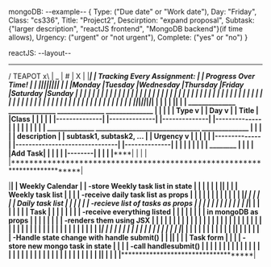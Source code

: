 mongoDB:
--example--
{
  Type: ("Due date" or "Work date"),
  Day: "Friday",
  Class: "cs336",
  Title: "Project2",
  Descirption: "expand proposal",
  Subtask: {"larger description", "reactJS frontend", "MongoDB backend"}(if time allows),
  Urgency: ("urgent" or "not urgent"),
  Complete: ("yes" or "no")
}

reactJS:
--layout--
  __________                                                 ____ ____ ____
 / TEAPOT  x\                                               | _  | #  | X  |
|**************************************************************************|
| Tracking Every Assignment:                                               |
| Progress Over Time!                                                      |
| |*********|*********|**********|*********|*********|*********|*********| |
| |Monday   |Tuesday  |Wednesday |Thursday |Friday   |Saturday |Sunday   | |
| |         |         |          |         |         |         |         | |
| |         |         |          |         |         |         |         | |
| |         |         |          |         |         |         |         | |
| |         |         |          |         |         |         |         | |
| |         |         |          |         |         |         |         | |
| |         |         |          |         |         |         |         | |
| |         |         |          |         |         |         |         | |
| |*********|*********|**********|*********|*********|*********|*********| |
|                                                                          |
| |**********************************************************************| |
|   ______________   ______________   ______________   ______________    | |
| | | Type       v | | Day        v | | Title        | |Class         |  | |
| | |--------------| |--------------| |--------------| |--------------|  | |
| |                                                                      | |
| |  ______________   _______________________________   ______________   | |
| | | description  | | subtask1, subtask2, ...       | | Urgency    v |  | |
| | |--------------| |-------------------------------| |--------------|  | |
| |                                                                      | |
| |   ________                                                           | |
| |  |Add Task|                                                          | |
| |  |--------|                                                          | |
| |**********************************************************************| |
|                                                                          |
|**************************************************************************|


|************************************************************************|
|  Weekly Calendar                                                       |
|  -store Weekly task list in state                                      |
|                                                                        |
|                                                                        |
|        |******************************************************|        |
|        |  Weekly task list                                    |        |
|        |  -receive daily task list as props                   |        |
|        |                                                      |        |
|        |                                                      |        |
|        |       |***************************************|      |        |
|        |       |  Daily task list                      |      |        |
|        |       |  -recieve list of tasks as props      |      |        |
|        |       |                                       |      |        |
|        |       |    |*****************************|    |      |        |
|        |       |    | Task                        |    |      |        |
|        |       |    | -receive everything listed  |    |      |        |
|        |       |    |    in mongoDB as props      |    |      |        |
|        |       |    | -renders them using JSX     |    |      |        |
|        |       |    |                             |    |      |        |
|        |       |    |                             |    |      |        |
|        |       |    |                             |    |      |        |
|        |       |    |                             |    |      |        |
|        |       |    |                             |    |      |        |
|        |       |    |*****************************|    |      |        |
|        |       |                                       |      |        |
|        |       |                                       |      |        |
|        |       |***************************************|      |        |
|        |                                                      |        |
|        |                                                      |        |
|        |******************************************************|        |
|                                                                        |
|                                                                        |
|  -Handle state change with handle submit()                             |
|        |******************************************************|        |
|        | Task form                                            |        |
|        | -store new mongo task in state                       |        |
|        | -call handlesubmit()                                 |        |
|        |                                                      |        |
|        |                                                      |        |
|        |                                                      |        |
|        |                                                      |        |
|        |                                                      |        |
|        |                                                      |        |
|        |                                                      |        |
|        |                                                      |        |
|        |******************************************************|        |
|                                                                        |
|************************************************************************|
